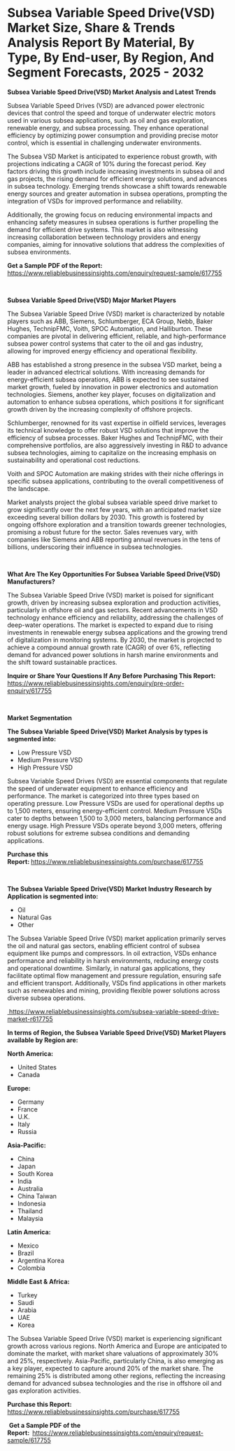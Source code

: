 <p><h1>Subsea Variable Speed Drive(VSD) Market Size, Share & Trends Analysis Report By Material, By Type, By End-user, By Region, And Segment Forecasts, 2025 - 2032</h1></p><p><strong>Subsea Variable Speed Drive(VSD) Market Analysis and Latest Trends</strong></p>
<p><p>Subsea Variable Speed Drives (VSD) are advanced power electronic devices that control the speed and torque of underwater electric motors used in various subsea applications, such as oil and gas exploration, renewable energy, and subsea processing. They enhance operational efficiency by optimizing power consumption and providing precise motor control, which is essential in challenging underwater environments.</p><p>The Subsea VSD Market is anticipated to experience robust growth, with projections indicating a CAGR of 10% during the forecast period. Key factors driving this growth include increasing investments in subsea oil and gas projects, the rising demand for efficient energy solutions, and advances in subsea technology. Emerging trends showcase a shift towards renewable energy sources and greater automation in subsea operations, prompting the integration of VSDs for improved performance and reliability.</p><p>Additionally, the growing focus on reducing environmental impacts and enhancing safety measures in subsea operations is further propelling the demand for efficient drive systems. This market is also witnessing increasing collaboration between technology providers and energy companies, aiming for innovative solutions that address the complexities of subsea environments.</p></p>
<p><strong>Get a Sample PDF of the Report:&nbsp;</strong> <a href="https://www.reliablebusinessinsights.com/enquiry/request-sample/617755?utm_campaign=3319&utm_medium=2&utm_source=Github&utm_content=ia&utm_term=12042025&utm_id=subsea-variable-speed-drivevsd">https://www.reliablebusinessinsights.com/enquiry/request-sample/617755</a></p>
<p>&nbsp;</p>
<p><strong>Subsea Variable Speed Drive(VSD) Major Market Players</strong></p>
<p><p>The Subsea Variable Speed Drive (VSD) market is characterized by notable players such as ABB, Siemens, Schlumberger, ECA Group, Nebb, Baker Hughes, TechnipFMC, Voith, SPOC Automation, and Halliburton. These companies are pivotal in delivering efficient, reliable, and high-performance subsea power control systems that cater to the oil and gas industry, allowing for improved energy efficiency and operational flexibility.</p><p>ABB has established a strong presence in the subsea VSD market, being a leader in advanced electrical solutions. With increasing demands for energy-efficient subsea operations, ABB is expected to see sustained market growth, fueled by innovation in power electronics and automation technologies. Siemens, another key player, focuses on digitalization and automation to enhance subsea operations, which positions it for significant growth driven by the increasing complexity of offshore projects.</p><p>Schlumberger, renowned for its vast expertise in oilfield services, leverages its technical knowledge to offer robust VSD solutions that improve the efficiency of subsea processes. Baker Hughes and TechnipFMC, with their comprehensive portfolios, are also aggressively investing in R&D to advance subsea technologies, aiming to capitalize on the increasing emphasis on sustainability and operational cost reductions.</p><p>Voith and SPOC Automation are making strides with their niche offerings in specific subsea applications, contributing to the overall competitiveness of the landscape.</p><p>Market analysts project the global subsea variable speed drive market to grow significantly over the next few years, with an anticipated market size exceeding several billion dollars by 2030. This growth is fostered by ongoing offshore exploration and a transition towards greener technologies, promising a robust future for the sector. Sales revenues vary, with companies like Siemens and ABB reporting annual revenues in the tens of billions, underscoring their influence in subsea technologies.</p></p>
<p>&nbsp;</p>
<p><strong>What Are The Key Opportunities For Subsea Variable Speed Drive(VSD) Manufacturers?</strong></p>
<p><p>The Subsea Variable Speed Drive (VSD) market is poised for significant growth, driven by increasing subsea exploration and production activities, particularly in offshore oil and gas sectors. Recent advancements in VSD technology enhance efficiency and reliability, addressing the challenges of deep-water operations. The market is expected to expand due to rising investments in renewable energy subsea applications and the growing trend of digitalization in monitoring systems. By 2030, the market is projected to achieve a compound annual growth rate (CAGR) of over 6%, reflecting demand for advanced power solutions in harsh marine environments and the shift toward sustainable practices.</p></p>
<p><strong>Inquire or Share Your Questions If Any Before Purchasing This Report:</strong> <a href="https://www.reliablebusinessinsights.com/enquiry/pre-order-enquiry/617755?utm_campaign=3319&utm_medium=2&utm_source=Github&utm_content=ia&utm_term=12042025&utm_id=subsea-variable-speed-drivevsd">https://www.reliablebusinessinsights.com/enquiry/pre-order-enquiry/617755</a></p>
<p>&nbsp;</p>
<p><strong>Market Segmentation</strong></p>
<p><strong>The Subsea Variable Speed Drive(VSD) Market Analysis by types is segmented into:</strong></p>
<p><ul><li>Low Pressure VSD</li><li>Medium Pressure VSD</li><li>High Pressure VSD</li></ul></p>
<p><p>Subsea Variable Speed Drives (VSD) are essential components that regulate the speed of underwater equipment to enhance efficiency and performance. The market is categorized into three types based on operating pressure. Low Pressure VSDs are used for operational depths up to 1,500 meters, ensuring energy-efficient control. Medium Pressure VSDs cater to depths between 1,500 to 3,000 meters, balancing performance and energy usage. High Pressure VSDs operate beyond 3,000 meters, offering robust solutions for extreme subsea conditions and demanding applications.</p></p>
<p><strong>Purchase this Report:&nbsp;</strong><a href="https://www.reliablebusinessinsights.com/purchase/617755?utm_campaign=3319&utm_medium=2&utm_source=Github&utm_content=ia&utm_term=12042025&utm_id=subsea-variable-speed-drivevsd">https://www.reliablebusinessinsights.com/purchase/617755</a></p>
<p>&nbsp;</p>
<p><strong>The Subsea Variable Speed Drive(VSD) Market Industry Research by Application is segmented into:</strong></p>
<p><ul><li>Oil</li><li>Natural Gas</li><li>Other</li></ul></p>
<p><p>The Subsea Variable Speed Drive (VSD) market application primarily serves the oil and natural gas sectors, enabling efficient control of subsea equipment like pumps and compressors. In oil extraction, VSDs enhance performance and reliability in harsh environments, reducing energy costs and operational downtime. Similarly, in natural gas applications, they facilitate optimal flow management and pressure regulation, ensuring safe and efficient transport. Additionally, VSDs find applications in other markets such as renewables and mining, providing flexible power solutions across diverse subsea operations.</p></p>
<p><a href="https://www.reliablebusinessinsights.com/subsea-variable-speed-drive-market-r617755?utm_campaign=3319&utm_medium=2&utm_source=Github&utm_content=ia&utm_term=12042025&utm_id=subsea-variable-speed-drivevsd">&nbsp;https://www.reliablebusinessinsights.com/subsea-variable-speed-drive-market-r617755</a></p>
<p><strong>In terms of Region, the Subsea Variable Speed Drive(VSD) Market Players available by Region are:</strong></p>
<p>
    <p> <strong> North America: </strong>
        <ul>
            <li>United States</li>
            <li>Canada</li>
        </ul>
        </p> 
    <p> <strong> Europe: </strong>
        <ul>
            <li>Germany</li>
            <li>France</li>
            <li>U.K.</li>
            <li>Italy</li>
            <li>Russia</li>
        </ul>
        </p> 
    <p> <strong> Asia-Pacific: </strong>
        <ul>
            <li>China</li>
            <li>Japan</li>
            <li>South Korea</li>
            <li>India</li>
            <li>Australia</li>
            <li>China Taiwan</li>
            <li>Indonesia</li>
            <li>Thailand</li>
            <li>Malaysia</li>
        </ul>
        </p> 
    <p> <strong> Latin America: </strong>
        <ul>
            <li>Mexico</li>
            <li>Brazil</li>
            <li>Argentina Korea</li>
            <li>Colombia</li>
        </ul>
        </p> 
    <p> <strong> Middle East & Africa: </strong>
        <ul>
            <li>Turkey</li>
            <li>Saudi</li>
            <li>Arabia</li>
            <li>UAE</li>
            <li>Korea</li>
        </ul>
    </p>
    </p>
<p><p>The Subsea Variable Speed Drive (VSD) market is experiencing significant growth across various regions. North America and Europe are anticipated to dominate the market, with market share valuations of approximately 30% and 25%, respectively. Asia-Pacific, particularly China, is also emerging as a key player, expected to capture around 20% of the market share. The remaining 25% is distributed among other regions, reflecting the increasing demand for advanced subsea technologies and the rise in offshore oil and gas exploration activities.</p></p>
<p><strong>Purchase this Report: </strong><a href="https://www.reliablebusinessinsights.com/purchase/617755?utm_campaign=3319&utm_medium=2&utm_source=Github&utm_content=ia&utm_term=12042025&utm_id=subsea-variable-speed-drivevsd">https://www.reliablebusinessinsights.com/purchase/617755</a></p>
<p>&nbsp;<strong>Get a Sample PDF of the Report:&nbsp;&nbsp;</strong><a href="https://www.reliablebusinessinsights.com/enquiry/request-sample/617755?utm_campaign=3319&utm_medium=2&utm_source=Github&utm_content=ia&utm_term=12042025&utm_id=subsea-variable-speed-drivevsd">https://www.reliablebusinessinsights.com/enquiry/request-sample/617755</a></p>
<p><strong></strong></p>
<p><p></p><p></p><p></p></p>